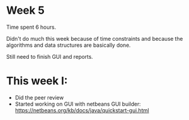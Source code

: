 # Week 5

Time spent 6 hours.

Didn't do much this week because of time constraints and because the algorithms and data structures are basically done.

Still need to finish GUI and reports.

# This week I:

- Did the peer review
- Started working on GUI with netbeans GUI builder: https://netbeans.org/kb/docs/java/quickstart-gui.html
